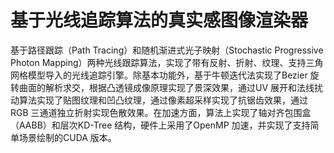 # 基于光线追踪算法的真实感图像渲染器
基于路径跟踪（Path Tracing）和随机渐进式光子映射（Stochastic Progressive Photon Mapping）两种光线跟踪算法，实现了带有反射、折射、纹理、支持三角网格模型导入的光线追踪引擎。除基本功能外，基于牛顿迭代法实现了Bezier 旋转曲面的解析求交，根据凸透镜成像原理实现了景深效果，通过UV 展开和法线扰动算法实现了贴图纹理和凹凸纹理，通过像素超采样实现了抗锯齿效果，通过RGB 三通道独立折射实现色散效果。在加速方面，算法上实现了轴对齐包围盒（AABB）和层次KD-Tree 结构，硬件上采用了OpenMP 加速，并实现了支持简单场景绘制的CUDA 版本。
